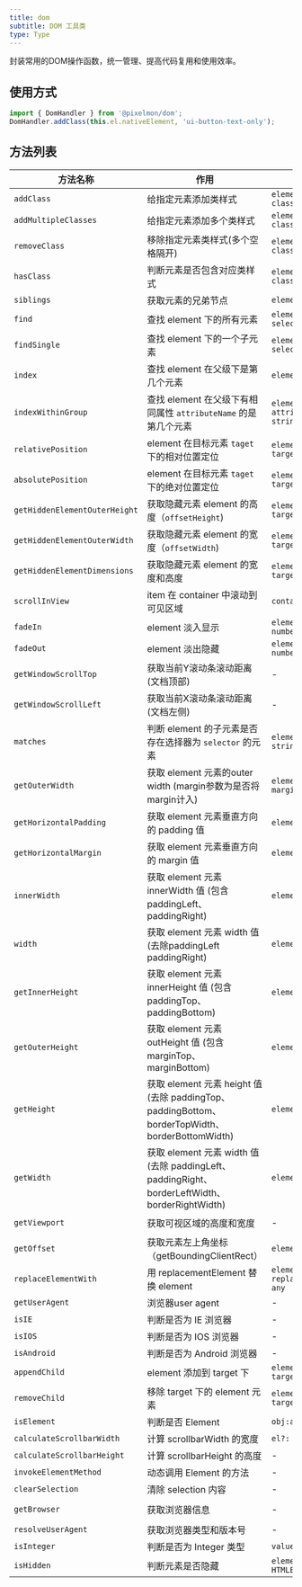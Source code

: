 ```yaml
---
title: dom
subtitle: DOM 工具类
type: Type
---
```


封装常用的DOM操作函数，统一管理、提高代码复用和使用效率。

## 使用方式

```ts
import { DomHandler } from '@pixelmon/dom';
DomHandler.addClass(this.el.nativeElement, 'ui-button-text-only');
```

## 方法列表


| 方法名称                      | 作用                                                                                            | 参数                                    | 返回类型                                                           |
|-------------------------------|-------------------------------------------------------------------------------------------------|-----------------------------------------|--------------------------------------------------------------------|
| `addClass`                    | 给指定元素添加类样式                                                                            | `element: any, className: string`       | `void`                                                             |
| `addMultipleClasses`          | 给指定元素添加多个类样式                                                                        | `element: any, className: string`       | `void`                                                             |
| `removeClass`                 | 移除指定元素类样式(多个空格隔开)                                                                | `element: any, className: string`       | `void`                                                             |
| `hasClass`                    | 判断元素是否包含对应类样式                                                                      | `element: any, className: string`       | `boolean`                                                          |
| `siblings`                    | 获取元素的兄弟节点                                                                              | `element: any`                          | `Array<Element>`                                                   |
| `find`                        | 查找 element 下的所有元素                                                                       | `element: any, selector: string`        | `Array<Element>`                                                   |
| `findSingle`                  | 查找 element 下的一个子元素                                                                     | `element: any, selector: string`        | `Array<Element>`                                                   |
| `index`                       | 查找 element 在父级下是第几个元素                                                               | `element: any`                          | `Array<Element>`                                                   |
| `indexWithinGroup`            | 查找 element 在父级下有相同属性 `attributeName` 的是第几个元素                                  | `element: any, attributeName: string`   | `number`  -1则为找不到                                             |
| `relativePosition`            | element 在目标元素 `taget` 下的相对位置定位                                                     | `element: any, target: any`             | `void`                                                             |
| `absolutePosition`            | element 在目标元素 `taget` 下的绝对位置定位                                                     | `element: any, target: any`             | `void`                                                             |
| `getHiddenElementOuterHeight` | 获取隐藏元素 element 的高度（`offsetHeight`)                                                    | `element: any, target: any`             | `number`                                                           |
| `getHiddenElementOuterWidth`  | 获取隐藏元素 element 的宽度（`offsetWidth`)                                                     | `element: any, target: any`             | `number`                                                           |
| `getHiddenElementDimensions`  | 获取隐藏元素 element 的宽度和高度                                                               | `element: any, target: any`             | `object`   {offsetWidth,offsetHeight}                              |
| `scrollInView`                | item 在 container 中滚动到可见区域                                                              | `container, item`                       | `void`                                                             |
| `fadeIn`                      | element 淡入显示                                                                                | `element, duration: number`             | `void`                                                             |
| `fadeOut`                     | element 淡出隐藏                                                                                | `element, duration: number`             | `void`                                                             |
| `getWindowScrollTop`          | 获取当前Y滚动条滚动距离(文档顶部)                                                               | -                                       | `number`                                                           |
| `getWindowScrollLeft`         | 获取当前X滚动条滚动距离(文档左侧)                                                               | -                                       | `number`                                                           |
| `matches`                     | 判断 element 的子元素是否存在选择器为 `selector` 的元素                                                            | `element, selector: string`             | `boolean`                                                          |
| `getOuterWidth`               | 获取 element 元素的outer width (margin参数为是否将margin计入)                                   | `element, margin?:boolean`              | `number`                                                           |
| `getHorizontalPadding`        | 获取 element 元素垂直方向的 padding 值                                                          | `element`                               | `number`                                                           |
| `getHorizontalMargin`         | 获取 element 元素垂直方向的 margin 值                                                           | `element`                               | `number`                                                           |
| `innerWidth`                  | 获取 element 元素 innerWidth 值  (包含paddingLeft、paddingRight)                                | `element`                               | `number`                                                           |
| `width`                       | 获取 element 元素 width 值 (去除paddingLeft paddingRight)                                       | `element`                               | `number`                                                           |
| `getInnerHeight`              | 获取 element 元素 innerHeight 值 (包含 paddingTop、paddingBottom)                               | `element`                               | `number`                                                           |
| `getOuterHeight`              | 获取 element 元素 outHeight 值 (包含 marginTop、marginBottom)                                   | `element`                               | `number`                                                           |
| `getHeight`                   | 获取 element 元素 height 值 (去除 paddingTop、paddingBottom、borderTopWidth、borderBottomWidth) | `element`                               | `number`                                                           |
| `getWidth`                    | 获取 element 元素 width 值 (去除 paddingLeft、paddingRight、borderLeftWidth、borderRightWidth)  | `element`                               | `number`                                                           |
| `getViewport`                 | 获取可视区域的高度和宽度                                                                        | -                                       | `object:{ width: number, height:number }`                          |
| `getOffset`                   | 获取元素左上角坐标（getBoundingClientRect）                                                     | `element`                               | `object:{ top: number, left:number }`                              |
| `replaceElementWith`          | 用 replacementElement 替换 element                                                              | `element: any, replacementElement: any` | `any`                                                              |
| `getUserAgent`                | 浏览器user agent                                                                                | -                                       | `string`                                                           |
| `isIE`                        | 判断是否为 IE 浏览器                                                                            | -                                       | `boolean`                                                          |
| `isIOS`                       | 判断是否为 IOS 浏览器                                                                           | -                                       | `boolean`                                                          |
| `isAndroid`                   | 判断是否为 Android 浏览器                                                                       | -                                       | `boolean`                                                          |
| `appendChild`                 | element 添加到 target 下                                                                        | `element: any, target: any`             | `void`                                                             |
| `removeChild`                 | 移除 target 下的 element 元素                                                                   | `element: any, target: any`             | `void`                                                             |
| `isElement`                   | 判断是否 Element                                                                                | `obj:any`                               | `boolean`                                                          |
| `calculateScrollbarWidth`     | 计算 scrollbarWidth 的宽度                                                                      | `el?: HTMLElement`                      | `number`                                                           |
| `calculateScrollbarHeight`    | 计算 scrollbarHeight 的高度                                                                     | -                                       | `number`                                                           |
| `invokeElementMethod`         | 动态调用 Element 的方法                                                                         | -                                       | `void`                                                             |
| `clearSelection`              | 清除 selection 内容                                                                             | -                                       | `void`                                                             |
| `getBrowser`                  | 获取浏览器信息                                                                                  | -                                       | `{browser:string,version:string，webkit?:boolean,safari?:boolean}` |
| `resolveUserAgent`  | 获取浏览器类型和版本号     | -          | `{browser:string,version:string}`   |
| `isInteger`  | 判断是否为 Integer 类型     | `value`          | `boolean`   |
| `isHidden`  | 判断元素是否隐藏     | `element: HTMLElement`          | `boolean`   |